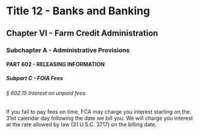 
# Title 12 - Banks and Banking
## Chapter VI - Farm Credit Administration
### Subchapter A - Administrative Provisions
#### PART 602 - RELEASING INFORMATION
##### Subpart C - FOIA Fees
###### § 602.15 Interest on unpaid fees.

If you fail to pay fees on time, FCA may charge you interest starting on the 31st calendar day following the date we bill you. We will charge you interest at the rate allowed by law (31 U.S.C. 3717) on the billing date.
